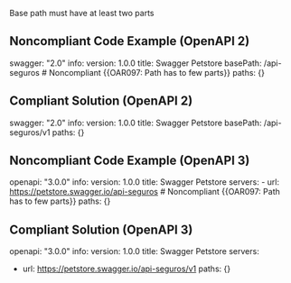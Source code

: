 Base path must have at least two parts

Noncompliant Code Example (OpenAPI 2)
-------------------------------------

swagger: "2.0"
info:
  version: 1.0.0
  title: Swagger Petstore
basePath: /api-seguros \# Noncompliant {{OAR097: Path has to few parts}}
paths: {}

Compliant Solution (OpenAPI 2)
------------------------------

swagger: "2.0"
info:
    version: 1.0.0
    title: Swagger Petstore
basePath: /api-seguros/v1
paths: {}

Noncompliant Code Example (OpenAPI 3)
-------------------------------------

openapi: "3.0.0"
info:
    version: 1.0.0
    title: Swagger Petstore
servers:
    - url: https://petstore.swagger.io/api-seguros \# Noncompliant {{OAR097: Path has to few parts}}
paths: {}

Compliant Solution (OpenAPI 3)
------------------------------

openapi: "3.0.0"
info:
  version: 1.0.0
  title: Swagger Petstore
servers:
  - url: https://petstore.swagger.io/api-seguros/v1
paths: {}
